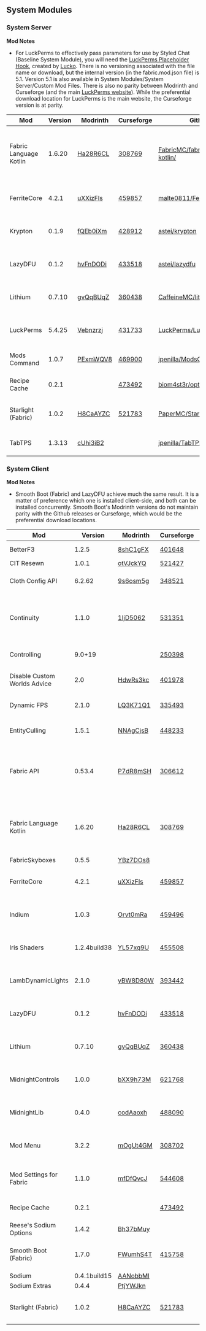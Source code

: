## System Modules

### System Server

**Mod Notes**
- For LuckPerms to effectively pass parameters for use by Styled Chat (Baseline System Module), you will need the [LuckPerms Placeholder Hook](https://ci.lucko.me/job/LuckPermsPlaceholders/lastSuccessfulBuild/artifact/fabric-placeholderapi/build/libs/LuckPerms-Fabric-PlaceholderAPI-Hook.jar), created by [Lucko](https://github.com/lucko).  There is no versioning associated with the file name or download, but the internal version (in the fabric.mod.json file) is 5.1.  Version 5.1 is also available in System Modules/System Server/Custom Mod Files.  There is also no parity between Modrinth and Curseforge (and the main [LuckPerms website](https://luckperms.net)).  While the preferential download location for LuckPerms is the main website, the Curseforge version is at parity.


|Mod|Version|Modrinth|Curseforge|Github|Author|Support|
|-|-|-|-|-|-|-|
|Fabric Language Kotlin|1.6.20|[Ha28R6CL](https://modrinth.com/mod/fabric-language-kotlin)|[308769](https://www.curseforge.com/minecraft/mc-mods/fabric-language-kotlin)|[FabricMC/fabric-language-kotlin/](https://github.com/FabricMC/fabric-language-kotlin/)|Modmuss50<br/>[Curseforge](https://www.curseforge.com/members/modmuss50/projects), [Github](https://github.com/modmuss50), [Modrinth](https://modrinth.com/user/modmuss50) <br/>sfPlayer1<br/>[Curseforge](https://www.curseforge.com/members/sfplayer1/projects), [Modrinth](https://modrinth.com/user/sfPlayer1) | |
|FerriteCore|4.2.1|[uXXizFIs](https://modrinth.com/mod/ferrite-core)|[459857](https://www.curseforge.com/minecraft/mc-mods/ferritecore-fabric)|[malte0811/FerriteCore](https://github.com/malte0811/FerriteCore)|malte0811<br/>[Modrinth](https://modrinth.com/user/malte0811), [Curseforge](https://www.curseforge.com/members/malte0811/projects), [Github](https://github.com/malte0811) | |
|Krypton|0.1.9 |[fQEb0iXm](https://modrinth.com/mod/krypton) |[428912](https://www.curseforge.com/minecraft/mc-mods/krypton) |[astei/krypton](https://github.com/astei/krypton) |astei / tuxed<br/>[Modrinth](https://modrinth.com/user/astei), [Curseforge](https://www.curseforge.com/members/tuxed/projects), [Github](https://github.com/astei) |[Github Sponsor](https://github.com/sponsors/astei)|
|LazyDFU|0.1.2|[hvFnDODi](https://modrinth.com/mod/lazydfu) |[433518](https://www.curseforge.com/minecraft/mc-mods/lazydfu) |[astei/lazydfu](https://github.com/astei/lazydfu) |astei / tuxed<br/>[Modrinth](https://modrinth.com/user/astei), [Curseforge](https://www.curseforge.com/members/tuxed/projects), [Github](https://github.com/astei) |[Github Sponsor](https://github.com/sponsors/astei)|
|Lithium|0.7.10|[gvQqBUqZ](https://modrinth.com/mod/lithium)|[360438](https://www.curseforge.com/minecraft/mc-mods/lithium) |[CaffeineMC/lithium-fabric](https://github.com/CaffeineMC/lithium-fabric) |jellysquid3<br/>[Modrinth](https://modrinth.com/user/jellysquid3), [Curseforge](https://www.curseforge.com/members/jellysquid3_/projects), [Github](https://github.com/jellysquid3) |[Patreon](https://www.patreon.com/2No2Name) |
|LuckPerms|5.4.25|[Vebnzrzj](https://modrinth.com/mod/luckperms) |[431733](https://www.curseforge.com/minecraft/mc-mods/luckperms) | [LuckPerms/LuckPerms](https://github.com/LuckPerms/LuckPerms)|lucko<br/>[Modrinth](https://modrinth.com/user/lucko), [Curseforge](https://www.curseforge.com/members/iucko/projects), [Github](https://github.com/lucko)  |[Patreon](https://patreon.com/luckdev) |
|Mods Command|1.0.7|[PExmWQV8](https://modrinth.com/mod/mods-command)|[469900](https://www.curseforge.com/minecraft/mc-mods/mods-command)|[jpenilla/ModsCommand](https://github.com/jpenilla/ModsCommand)|jpenilla<br/> [Modrinth](https://modrinth.com/user/jpenilla), [Curseforge](https://www.curseforge.com/members/jmp00000/projects) | |
|Recipe Cache|0.2.1| |[473492](https://www.curseforge.com/minecraft/mc-mods/recipe-cache) |[biom4st3r/optimizedcrafting](https://gitlab.com/biom4st3r/optimizedcrafting)|biom4st3r<br/>[Curseforge](https://www.curseforge.com/members/biom4st3r1/projects), [Gitlab](https://gitlab.com/biom4st3r) | |
|Starlight (Fabric)|1.0.2|[H8CaAYZC](https://modrinth.com/mod/starlight) |[521783](https://www.curseforge.com/minecraft/mc-mods/starlight) |[PaperMC/Starlight](https://github.com/PaperMC/Starlight) |Spottedleaf<br/> [Modrinth](https://modrinth.com/user/spottedleaf), [Curseforge](https://www.curseforge.com/members/spottedstar/projects), [Github](https://github.com/Spottedleaf) |[Patreon](https://patreon.com/Spottedleaf) |
|TabTPS|1.3.13|[cUhi3iB2](https://modrinth.com/mod/tabtps) | |[jpenilla/TabTPS](https://github.com/jpenilla/TabTPS) |jpenilla<br/> [Modrinth](https://modrinth.com/user/jpenilla), [Curseforge](https://www.curseforge.com/members/jmp00000/projects)| |




### System Client

**Mod Notes**
- Smooth Boot (Fabric) and LazyDFU achieve much the same result.  It is a matter of preference which one is installed client-side, and both can be installed concurrently.  Smooth Boot's Modrinth versions do not maintain parity with the Github releases or Curseforge, which would be the preferential download locations.



|Mod|Version|Modrinth|Curseforge|Github|Author|Support|
|-|-|-|-|-|-|-|
|BetterF3|1.2.5|[8shC1gFX](https://modrinth.com/mod/betterf3)|[401648](https://www.curseforge.com/minecraft/mc-mods/betterf3) |[cominixo/BetterF3](https://github.com/cominixo/BetterF3)|[treyruffy](https://github.com/TreyRuffy), [cominixo](https://github.com/cominixo)|[TreyRuffy](https://www.buymeacoffee.com/TreyRuffy), [cominixo](https://ko-fi.com/cominixo) |
|CIT Resewn|1.0.1|[otVJckYQ](https://modrinth.com/mod/cit-resewn) |[521427](https://www.curseforge.com/minecraft/mc-mods/cit-resewn)|[SHsuperCM/CITResewn](https://github.com/SHsuperCM/CITResewn)|[SHsuperCM](https://www.curseforge.com/members/shsupercm/projects) | |
|Cloth Config API|6.2.62|[9s6osm5g](https://modrinth.com/mod/cloth-config)|[348521](https://www.curseforge.com/minecraft/mc-mods/cloth-config)|[shedaniel/cloth-config](https://github.com/shedaniel/cloth-config)|shedaniel<br/> [Curseforge](https://www.curseforge.com/members/shedaniel/projects), [Github](https://github.com/shedaniel) |[Patreon](https://www.patreon.com/shedaniel) |
|Continuity|1.1.0|[1IjD5062](https://modrinth.com/mod/continuity) |[531351](https://www.curseforge.com/minecraft/mc-mods/continuity) |[PepperCode1/Continuity](https://github.com/PepperCode1/Continuity) |[Curseforge - Pepper_Bell](https://www.curseforge.com/members/pepper_bell/projects), <br/>[Github - PepperCode1](https://github.com/PepperCode1), [Modrinth - PepperCode1](https://modrinth.com/user/peppercode1) | |
|Controlling|9.0+19| |[250398](https://www.curseforge.com/minecraft/mc-mods/controlling)|[jaredlll08/Controlling](https://github.com/jaredlll08/Controlling)|jaredlll08 <br/>[Curseforge](https://www.curseforge.com/members/jaredlll08/projects), [Github](https://github.com/jaredlll08) |[Paypal](https://www.paypal.com/cgi-bin/webscr?return=https://www.curseforge.com/projects/250398&cn=Add+special+instructions+to+the+addon+author()&business=jluboff8%40gmail.com&bn=PP-DonationsBF:btn_donateCC_LG.gif:NonHosted&cancel_return=https://www.curseforge.com/projects/250398&lc=US&item_name=Controlling+(from+curseforge.com)&cmd=_donations&rm=1&no_shipping=1&currency_code=USD), [Patreon](patreon.com/Jaredlll08)|
|Disable Custom Worlds Advice|2.0|[HdwRs3kc](https://modrinth.com/mod/dcwa)|[401978](https://www.curseforge.com/minecraft/mc-mods/fabric-disable-custom-worlds-advice)|[rdvdev2/DisableCustomWorldsAdvice](https://github.com/rdvdev2/DisableCustomWorldsAdvice)|rdvdev2 <br/> [Curseforge](https://www.curseforge.com/members/rdvdev2/projects), [Github](https://github.com/rdvdev2) |[Ko-fi](https://ko-fi.com/rdvdev2)|
|Dynamic FPS|2.1.0|[LQ3K71Q1](https://modrinth.com/mod/dynamic-fps)|[335493](https://www.curseforge.com/minecraft/mc-mods/dynamic-fps)|[juliand665/Dynamic-FPS](https://github.com/juliand665/Dynamic-FPS)|juliand665<br/>[Curseforge](https://www.curseforge.com/members/juliand665/projects), [Github](https://github.com/juliand665) | |
|EntityCulling|1.5.1|[NNAgCjsB](https://modrinth.com/mod/entityculling)|[448233](https://www.curseforge.com/minecraft/mc-mods/entityculling)|[tr7zw/EntityCulling](https://github.com/tr7zw/EntityCulling)|tr7zw<br/> [Curseforge](https://www.curseforge.com/members/tr9zw/projects), [Github](https://github.com/tr7zw) |[Ko-fi](https://ko-fi.com/tr7zw)|
|Fabric API|0.53.4|[P7dR8mSH](https://modrinth.com/mod/fabric-api)|[306612](https://www.curseforge.com/minecraft/mc-mods/fabric-api) |[FabricMC/fabric](https://github.com/FabricMC/fabric)|Modmuss50<br/>[Curseforge](https://www.curseforge.com/members/modmuss50/projects), [Github](https://github.com/modmuss50), [Modrinth](https://modrinth.com/user/modmuss50) <br/>sfPlayer1<br/>[Curseforge](https://www.curseforge.com/members/sfplayer1/projects), [Modrinth](https://modrinth.com/user/sfPlayer1) | |
|Fabric Language Kotlin|1.6.20|[Ha28R6CL](https://modrinth.com/mod/fabric-language-kotlin)|[308769](https://www.curseforge.com/minecraft/mc-mods/fabric-language-kotlin)|[FabricMC/fabric-language-kotlin/](https://github.com/FabricMC/fabric-language-kotlin/)|Modmuss50<br/>[Curseforge](https://www.curseforge.com/members/modmuss50/projects), [Github](https://github.com/modmuss50), [Modrinth](https://modrinth.com/user/modmuss50) <br/>sfPlayer1<br/>[Curseforge](https://www.curseforge.com/members/sfplayer1/projects), [Modrinth](https://modrinth.com/user/sfPlayer1) | |
|FabricSkyboxes|0.5.5|[YBz7DOs8](https://modrinth.com/mod/fabricskyboxes) | |[AMereBagatelle/fabricskyboxes](https://github.com/AMereBagatelle/fabricskyboxes) |[AMereBagatelle](https://github.com/AMereBagatelle) | |
|FerriteCore|4.2.1|[uXXizFIs](https://modrinth.com/mod/ferrite-core)|[459857](https://www.curseforge.com/minecraft/mc-mods/ferritecore-fabric)|[malte0811/FerriteCore](https://github.com/malte0811/FerriteCore)|malte0811<br/>[Modrinth](https://modrinth.com/user/malte0811), [Curseforge](https://www.curseforge.com/members/malte0811/projects), [Github](https://github.com/malte0811) | |
|Indium|1.0.3|[Orvt0mRa](https://modrinth.com/mod/indium)|[459496](https://www.curseforge.com/minecraft/mc-mods/indium)|[comp500/Indium](https://github.com/comp500/Indium)|comp500<br/>[Curseforge](https://www.curseforge.com/members/comp500/projects), [Github](https://github.com/comp500), [Modrinth](https://modrinth.com/user/comp500)| |
|Iris Shaders|1.2.4build38|[YL57xq9U](https://modrinth.com/mod/iris)|[455508](https://www.curseforge.com/minecraft/mc-mods/irisshaders)|[IrisShaders/Iris](https://github.com/IrisShaders/Iris) |coderbot<br/>[Curseforge](https://www.curseforge.com/members/coderbot/projects), [Github](https://github.com/coderbot16), [Modrinth](https://modrinth.com/user/coderbot) |[Patreon](https://www.patreon.com/coderbot)|
|LambDynamicLights|2.1.0|[yBW8D80W](https://modrinth.com/mod/lambdynamiclights)|[393442](https://www.curseforge.com/minecraft/mc-mods/lambdynamiclights)|[LambdAurora/LambDynamicLights](https://github.com/LambdAurora/LambDynamicLights)|LambdAurora<br/>[Modrinth](https://modrinth.com/user/LambdAurora), [Curseforge](https://www.curseforge.com/members/lambdaurora/projects), [Github](https://github.com/LambdAurora)| |
|LazyDFU|0.1.2|[hvFnDODi](https://modrinth.com/mod/lazydfu) |[433518](https://www.curseforge.com/minecraft/mc-mods/lazydfu) |[astei/lazydfu](https://github.com/astei/lazydfu) |astei / tuxed<br/>[Modrinth](https://modrinth.com/user/astei), [Curseforge](https://www.curseforge.com/members/tuxed/projects), [Github](https://github.com/astei) |[Github Sponsor](https://github.com/sponsors/astei)|
|Lithium|0.7.10|[gvQqBUqZ](https://modrinth.com/mod/lithium)|[360438](https://www.curseforge.com/minecraft/mc-mods/lithium) |[CaffeineMC/lithium-fabric](https://github.com/CaffeineMC/lithium-fabric) |jellysquid3<br/>[Modrinth](https://modrinth.com/user/jellysquid3), [Curseforge](https://www.curseforge.com/members/jellysquid3_/projects), [Github](https://github.com/jellysquid3) |[Patreon](https://www.patreon.com/2No2Name) |
|MidnightControls|1.0.0|[bXX9h73M](https://modrinth.com/mod/midnightcontrols) |[621768](https://www.curseforge.com/minecraft/mc-mods/midnightcontrols)|[TeamMidnightDust/MidnightControls](https://github.com/TeamMidnightDust/MidnightControls)|Motschen<br/>[Modrinth](https://modrinth.com/user/Motschen), [Curseforge](https://www.curseforge.com/members/motschen/projects), [Github](https://github.com/Motschen) | |
|MidnightLib|0.4.0|[codAaoxh](https://modrinth.com/mod/midnightlib) |[488090](https://www.curseforge.com/minecraft/mc-mods/midnightlib) |[TeamMidnightDust/MidnightLib](https://github.com/TeamMidnightDust/MidnightLib) |Motschen<br/>[Modrinth](https://modrinth.com/user/Motschen), [Curseforge](https://www.curseforge.com/members/motschen/projects), [Github](https://github.com/Motschen) | |
|Mod Menu|3.2.2|[mOgUt4GM](https://modrinth.com/mod/modmenu) |[308702](https://www.curseforge.com/minecraft/mc-mods/modmenu) |[TerraformersMC/ModMenu](https://github.com/TerraformersMC/ModMenu) |Terraformers<br/>[Modrinth](https://modrinth.com/user/Prospector), [Curseforge](https://www.curseforge.com/members/terraformersmc/projects), [Github](https://github.com/TerraformersMC) | |
|Mod Settings for Fabric|1.1.0|[mfDfQvcJ](https://modrinth.com/mod/mod-settings) |[544608](https://www.curseforge.com/minecraft/mc-mods/mod-settings)|[magicus/ModSettings](https://github.com/magicus/ModSettings)|magicus<br/> [Modrinth](https://modrinth.com/user/magicus), [Curseforge](https://www.curseforge.com/members/mag_icus/projects), [Github](https://github.com/magicus) | |
|Recipe Cache|0.2.1| |[473492](https://www.curseforge.com/minecraft/mc-mods/recipe-cache) |[biom4st3r/optimizedcrafting](https://gitlab.com/biom4st3r/optimizedcrafting)|biom4st3r<br/>[Curseforge](https://www.curseforge.com/members/biom4st3r1/projects), [Gitlab](https://gitlab.com/biom4st3r) | |
|Reese's Sodium Options|1.4.2|[Bh37bMuy](https://modrinth.com/mod/reeses-sodium-options) | |[FlashyReese/reeses-sodium-options](https://github.com/FlashyReese/reeses-sodium-options) | [FlashyReese](https://modrinth.com/user/FlashyReese)|[Ko-fi](https://ko-fi.com/flashyreese) |
|Smooth Boot (Fabric)|1.7.0|[FWumhS4T](https://modrinth.com/mod/smoothboot-fabric) |[415758](https://www.curseforge.com/minecraft/mc-mods/smooth-boot) |[UltimateBoomer/mc-smoothboot](https://github.com/UltimateBoomer/mc-smoothboot) |UltimateBoomer<br/>[Modrinth](https://modrinth.com/user/UltimateBoomer), [Curseforge](https://www.curseforge.com/members/ultimateboomer/projects), [Github](https://github.com/UltimateBoomer) | |
|Sodium|0.4.1build15|[AANobbMI](https://modrinth.com/mod/sodium) | |[CaffeineMC/sodium-fabric](https://github.com/CaffeineMC/sodium-fabric) |[jellysquid3](https://modrinth.com/user/jellysquid3) |[Ko-fi](https://ko-fi.com/jellysquid_) |
|Sodium Extras|0.4.4|[PtjYWJkn](https://modrinth.com/mod/sodium-extra)| |[FlashyReese/sodium-extra-fabric](https://github.com/FlashyReese/sodium-extra-fabric)| [FlashyReese](https://modrinth.com/user/FlashyReese)|[Ko-fi](https://ko-fi.com/flashyreese) |
|Starlight (Fabric)|1.0.2|[H8CaAYZC](https://modrinth.com/mod/starlight) |[521783](https://www.curseforge.com/minecraft/mc-mods/starlight) |[PaperMC/Starlight](https://github.com/PaperMC/Starlight) |Spottedleaf<br/> [Modrinth](https://modrinth.com/user/spottedleaf), [Curseforge](https://www.curseforge.com/members/spottedstar/projects), [Github](https://github.com/Spottedleaf) |[Patreon](https://patreon.com/Spottedleaf) |
